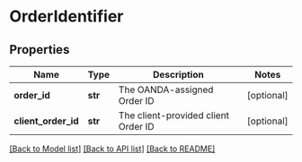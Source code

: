 # OrderIdentifier

## Properties
Name | Type | Description | Notes
------------ | ------------- | ------------- | -------------
**order_id** | **str** | The OANDA-assigned Order ID | [optional] 
**client_order_id** | **str** | The client-provided client Order ID | [optional] 

[[Back to Model list]](../README.md#documentation-for-models) [[Back to API list]](../README.md#documentation-for-api-endpoints) [[Back to README]](../README.md)


